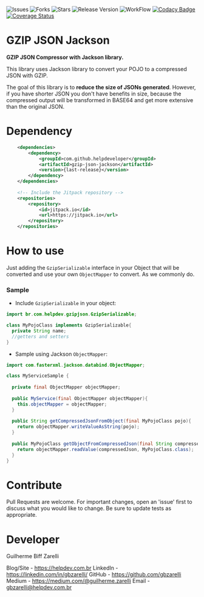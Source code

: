 ![Issues](https://img.shields.io/github/issues/helpdeveloper/gzip-json-jackson.svg)
![Forks](https://img.shields.io/github/forks/helpdeveloper/gzip-json-jackson.svg)
![Stars](https://img.shields.io/github/stars/helpdeveloper/gzip-json-jackson.svg)
![Release Version](https://img.shields.io/github/release/helpdeveloper/gzip-json-jackson.svg)
![WorkFlow](https://github.com/helpdeveloper/gzip-json-jackson/workflows/Java%20CI%20with%20Maven/badge.svg)
[![Codacy Badge](https://app.codacy.com/project/badge/Grade/d492d9f4f03941f1aadfb4094536ef76)](https://www.codacy.com/gh/helpdeveloper/gzip-json-jackson/dashboard?utm_source=github.com&amp;utm_medium=referral&amp;utm_content=helpdeveloper/gzip-json-jackson&amp;utm_campaign=Badge_Grade)
[![Coverage Status](https://coveralls.io/repos/github/helpdeveloper/gzip-json-jackson/badge.svg?branch=main)](https://coveralls.io/github/helpdeveloper/gzip-json-jackson?branch=main)

# GZIP JSON Jackson

**GZIP JSON Compressor with Jackson library.** 

This library uses Jackson library to convert your 
POJO to a compressed JSON with GZIP.

The goal of this library is to **reduce the size of JSONs generated**.
However, if you have shorter JSON you don't have benefits in size, 
because the compressed output will be transformed in BASE64 and 
get more extensive than the original JSON. 

# Dependency

```xml
    <dependencies>
        <dependency>
            <groupId>com.github.helpdeveloper</groupId>
            <artifactId>gzip-json-jackson</artifactId>
            <version>{last-release}</version>
        </dependency>
    </dependencies>
        
    <!-- Include the Jitpack repository -->
    <repositories>
        <repository>
            <id>jitpack.io</id>
            <url>https://jitpack.io</url>
        </repository>
    </repositories>
```

# How to use

Just adding the `GzipSerializable` interface in your 
Object that will be converted and use your own `ObjectMapper` 
to convert. As we commonly do.

### Sample

- Include `GzipSerializable` in your object:
```java
import br.com.helpdev.gzipjson.GzipSerializable;

class MyPojoClass implements GzipSerializable{
  private String name;
  //getters and setters
}
```
- Sample using Jackson `ObjectMapper`:

```java
import com.fasterxml.jackson.databind.ObjectMapper;

class MyServiceSample {
  
  private final ObjectMapper objectMapper;
  
  public MyService(final ObjectMapper objectMapper){
    this.objectMapper = objectMapper;
  }
  
  public String getCompressedJsonFromObject(final MyPojoClass pojo){
    return objectMapper.writeValueAsString(pojo);
  }
  
  public MyPojoClass getObjectFromCompressedJson(final String compressedJson){
    return objectMapper.readValue(compressedJson, MyPojoClass.class);
  }
}
```

# Contribute
Pull Requests are welcome. For important changes, open an 'issue' first to discuss what you would like to change. Be sure to update tests as appropriate.

# Developer
Guilherme Biff Zarelli

Blog/Site - https://helpdev.com.br
LinkedIn - https://linkedin.com/in/gbzarelli/
GitHub - https://github.com/gbzarelli
Medium - https://medium.com/@guilherme.zarelli
Email - gbzarelli@helpdev.com.br